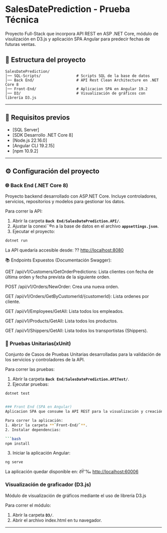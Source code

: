 # SalesDatePrediction - Prueba Técnica

Proyecto Full-Stack que incorpora API REST en ASP .NET Core, módulo de visulización en D3.js y aplicación SPA Angular para predecir fechas de futuras ventas. 

## 📁 Estructura del proyecto
```
SalesDatePrediction/
│── SQL-Scripts/                # Scripts SQL de la base de datos
│── Back End/                   # API Rest Clean Architecture en .NET Core 8
│── Front-End/                  # Aplicacion SPA en Angular 19.2
│── D3/                         # Visualización de gráficos con librería D3.js
```

---

## 📌 Requisitos previos
* [SQL Server]
* [SDK Desarrollo .NET Core 8]
* [Node.js 22.16.0]
* [Angular CLI 19.2.15]
* [npm 10.9.2]
---
## ⚙️ Configuración del proyecto

### 🌐 Back End (.NET Core 8)
Proyecto backend desarrollado con ASP.NET Core. Incluye controladores, servicios, repositorios y modelos para gestionar los datos.

Para correr la API:
1. Abrir la carpeta **`Back End/SalesDatePrediction.API/`**.
2. Ajustar la conexi¨®n a la base de datos en el archivo **`appsettings.json`**.
3. Ejecutar el proyecto:

```bash
dotnet run
```
La API quedaría accesible desde:
?? [http://localhost:8080](http://localhost:8080)

📚 Endpoints Expuestos (Documentación Swagger):

GET /api/v1/Customers/GetOrderPredictions: Lista clientes con fecha de última orden y fecha prevista de la siguiente orden.

POST /api/v1/Orders/NewOrder: Crea una nueva orden.

GET /api/v1/Orders/GetByCustomerId/{customerId}: Lista ordenes por cliente.

GET /api/v1/Employees/GetAll: Lista todos los empleados.

GET /api/v1/Products/GetAll: Lista todos los productos.

GET /api/v1/Shippers/GetAll: Lista todos los transportistas (Shippers).


### 🧪 Pruebas Unitarias(xUnit)
Conjunto de Casos de Pruebas Unitarias desarrolladas para la validación de los servicios y controladores de la API.

Para correr las pruebas:
1. Abrir la carpeta **`Back End/SalesDatePrediction.APITest/`**.
2. Ejecutar pruebas:

```bash
dotnet test


### Front End (SPA en Angular)
Aplicacion SPA que consume la API REST para la visualización y creación de ordenes

Para correr la aplicación:
1. Abrir la carpeta **`Front-End/`**.
2. Instalar dependencias:

```bash
npm install
```

3. Iniciar la aplicación Angular:

```bash
ng serve
```

La aplicación quedar disponible en:
ðŸ‘‰ [http://localhost:60006](http://localhost:60006)

### Visualización de graficador (D3.js)
Módulo de visualización de gráficos mediante el uso de librería D3.js

Para correr el módulo:
1. Abrir la carpeta **`D3/`**.
2. Abrir el archivo index.html en tu navegador.

---


